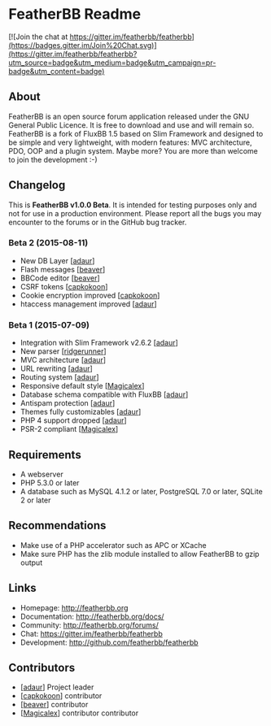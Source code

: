 # FeatherBB Readme

[![Join the chat at https://gitter.im/featherbb/featherbb](https://badges.gitter.im/Join%20Chat.svg)](https://gitter.im/featherbb/featherbb?utm_source=badge&utm_medium=badge&utm_campaign=pr-badge&utm_content=badge)

## About

FeatherBB is an open source forum application released under the GNU General Public
Licence. It is free to download and use and will remain so. FeatherBB is a fork of
FluxBB 1.5 based on Slim Framework and designed to be simple and very lightweight,
with modern features: MVC architecture, PDO, OOP and a plugin system. Maybe more?
You are more than welcome to join the development :-)

## Changelog

This is __FeatherBB v1.0.0 Beta__. It is intended for testing purposes only and not
for use in a production environment. Please report all the bugs you may encounter to
the forums or in the GitHub bug tracker.

### Beta 2 (2015-08-11)

* New DB Layer [[adaur](http://github.com/adaur)]
* Flash messages [[beaver](http://github.com/beaver-dev)]
* BBCode editor [[beaver](http://github.com/beaver-dev)]
* CSRF tokens [[capkokoon](http://github.com/capkokoon)]
* Cookie encryption improved [[capkokoon](http://github.com/capkokoon)]
* htaccess management improved [[adaur](http://github.com/adaur)]

### Beta 1  (2015-07-09)

* Integration with Slim Framework v2.6.2 [[adaur](http://github.com/adaur)]
* New parser [[ridgerunner](http://github.com/ridgerunner)]
* MVC architecture [[adaur](http://github.com/adaur)]
* URL rewriting [[adaur](http://github.com/adaur)]
* Routing system [[adaur](http://github.com/adaur)]
* Responsive default style [[Magicalex](http://github.com/Magicalex)]
* Database schema compatible with FluxBB [[adaur](http://github.com/adaur)]
* Antispam protection [[adaur](http://github.com/adaur)]
* Themes fully customizables [[adaur](http://github.com/adaur)]
* PHP 4 support dropped [[adaur](http://github.com/adaur)]
* PSR-2 compliant [[Magicalex](http://github.com/magicalex)]

## Requirements

* A webserver
* PHP 5.3.0 or later
* A database such as MySQL 4.1.2 or later, PostgreSQL 7.0 or later, SQLite 2 or later

## Recommendations

* Make use of a PHP accelerator such as APC or XCache
* Make sure PHP has the zlib module installed to allow FeatherBB to gzip output

## Links

* Homepage: http://featherbb.org
* Documentation: http://featherbb.org/docs/
* Community: http://featherbb.org/forums/
* Chat: https://gitter.im/featherbb/featherbb
* Development: http://github.com/featherbb/featherbb

## Contributors

* [[adaur](http://github.com/adaur)] Project leader
* [[capkokoon](http://github.com/capkokoon)] contributor
* [[beaver](http://github.com/beaver-dev)] contributor
* [[Magicalex](http://github.com/magicalex)] contributor contributor
